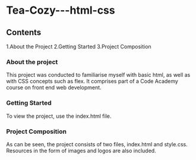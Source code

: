 # Tea-Cozy---html-css

## Contents
1.About the Project
2.Getting Started
3.Project Composition

### About the project
This project was conducted to familiarise myself with basic html, as well as with CSS concepts such as flex. It comprises part of a Code Academy course on front end web development.

### Getting Started
To view the project, use the index.html file.

### Project Composition
As can be seen, the project consists of two files, index.html and style.css. Resources in the form of images and logos are also included.



